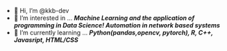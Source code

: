 - 👋 Hi, I’m @kkb-dev
- 👀 I’m interested in ...
***Machine Learning and the application of programming in Data Science! 
Automation in network based systems***
- 🌱 I’m currently learning ...
***Python(pandas,opencv, pytorch), R, C++, Javasript, HTML/CSS***
